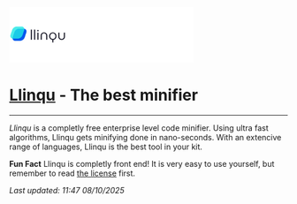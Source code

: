 <img src="public/assets/img/banner.png" height="100px">

# <a href="#">Llinqu</a> - The best minifier

---

_Llinqu_ is a completly free enterprise level code minifier. Using ultra fast algorithms, Llinqu gets minifying done in nano-seconds. With an extencive range of languages, Llinqu is the best tool in your kit.

**Fun Fact** Llinqu is completly front end! It is very easy to use yourself, but remember to read [the license](LICENSE) first.

_Last updated: 11:47 08/10/2025_
